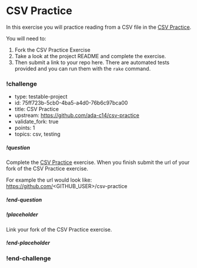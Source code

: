 # CSV Practice

In this exercise you will practice reading from a CSV file in the [CSV Practice](https://github.com/ada-c14/csv-practice).  

You will need to:

1.  Fork the CSV Practice Exercise
1.  Take a look at the project README and complete the exercise.  
1.  Then submit a link to your repo here.  There are automated tests provided and you can run them with the `rake` command.

<!-- >>>>>>>>>>>>>>>>>>>>>> BEGIN CHALLENGE >>>>>>>>>>>>>>>>>>>>>> -->
<!-- Replace everything in square brackets [] and remove brackets  -->

### !challenge

* type: testable-project
* id: 75ff723b-5cb0-4ba5-a4d0-76b6c97bca00
* title: CSV Practice
* upstream: https://github.com/ada-c14/csv-practice
* validate_fork: true
* points: 1
* topics: csv, testing

##### !question

Complete the [CSV Practice](https://github.com/ada-c14/csv-practice) exercise.  When you finish submit the url of your fork of the CSV Practice exercise.

For example the url would look like:  https://github.com/<GITHUB_USER>/csv-practice

##### !end-question

##### !placeholder

Link your fork of the CSV Practice exercise.

##### !end-placeholder

<!-- other optional sections -->
<!-- !hint - !end-hint (markdown, users can see after a failed attempt) -->
<!-- !rubric - !end-rubric (markdown, instructors can see while scoring a checkpoint) -->
<!-- !explanation - !end-explanation (markdown, students can see after answering correctly) -->

### !end-challenge

<!-- ======================= END CHALLENGE ======================= -->